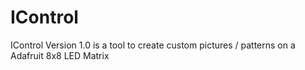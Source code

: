 # IControl
IControl Version 1.0 is a tool to create custom pictures / patterns on a Adafruit 8x8 LED Matrix

